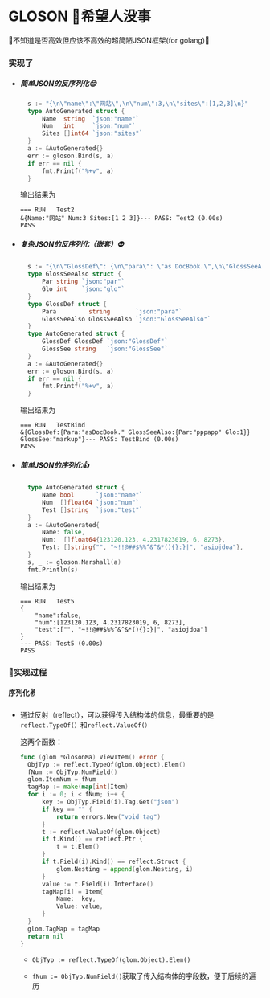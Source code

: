 # GLOSON     :pray:希望人没事

🤣不知道是否高效但应该不高效的超简陋JSON框架(for golang)🙂

### 实现了

- ##### 简单JSON的反序列化:blush:

  ```go
  	s := "{\n\"name\":\"网站\",\n\"num\":3,\n\"sites\":[1,2,3]\n}"
  	type AutoGenerated struct {
  		Name  string  `json:"name"`
  		Num   int     `json:"num"`
  		Sites []int64 `json:"sites"`
  	}
  	a := &AutoGenerated{}
  	err := gloson.Bind(s, a)
  	if err == nil {
  		fmt.Printf("%+v", a)
  	}
  ```

  输出结果为

  ```
  === RUN   Test2
  &{Name:"网站" Num:3 Sites:[1 2 3]}--- PASS: Test2 (0.00s)
  PASS
  ```

- ##### 复杂JSON的反序列化（嵌套）:alien:

  ```go
  	s := "{\n\"GlossDef\": {\n\"para\": \"as DocBook.\",\n\"GlossSeeAlso\":	{par:\"pppapp\",glo:1}\n},\n\"GlossSee\": \"markup\"\n}"
  	type GlossSeeAlso struct {
  		Par string `json:"par"`
  		Glo int    `json:"glo"`
  	}
  	type GlossDef struct {
  		Para         string       `json:"para"`
  		GlossSeeAlso GlossSeeAlso `json:"GlossSeeAlso"`
  	}
  	type AutoGenerated struct {
  		GlossDef GlossDef `json:"GlossDef"`
  		GlossSee string   `json:"GlossSee"`
  	}
  	a := &AutoGenerated{}
  	err := gloson.Bind(s, a)
  	if err == nil {
  		fmt.Printf("%+v", a)
  	}
  ```

  输出结果为

  ```
  === RUN   TestBind
  &{GlossDef:{Para:"asDocBook." GlossSeeAlso:{Par:"pppapp" Glo:1}} GlossSee:"markup"}--- PASS: TestBind (0.00s)
  PASS
  ```

- ##### 简单JSON的序列化:+1:

  ```go
  	type AutoGenerated struct {
  		Name bool      `json:"name"`
  		Num  []float64 `json:"num"`
  		Test []string  `json:"test"`
  	}
  	a := &AutoGenerated{
  		Name: false,
  		Num:  []float64{123120.123, 4.2317823019, 6, 8273},
  		Test: []string{"", "~!!@##$%%^&^&*(){}:}|", "asiojdoa"},
  	}
  	s, _ := gloson.Marshall(a)
  	fmt.Println(s)
  ```

  输出结果为

  ```
  === RUN   Test5
  {
      "name":false,
      "num":[123120.123, 4.2317823019, 6, 8273],
      "test":["", "~!!@##$%%^&^&*(){}:}|", "asiojdoa"]
  }
  --- PASS: Test5 (0.00s)
  PASS
  ```



### :clap:实现过程

#### 序列化:v:

- 通过反射（reflect），可以获得传入结构体的信息，最重要的是`reflect.TypeOf(）`和`reflect.ValueOf(）`

  这两个函数：

  ```go
  func (glom *GlosonMa) ViewItem() error {
  	ObjTyp := reflect.TypeOf(glom.Object).Elem()
  	fNum := ObjTyp.NumField()
  	glom.ItemNum = fNum
  	tagMap := make(map[int]Item)
  	for i := 0; i < fNum; i++ {
  		key := ObjTyp.Field(i).Tag.Get("json")
  		if key == "" {
  			return errors.New("void tag")
  		}
  		t := reflect.ValueOf(glom.Object)
  		if t.Kind() == reflect.Ptr {
  			t = t.Elem()
  		}
  		if t.Field(i).Kind() == reflect.Struct {
  			glom.Nesting = append(glom.Nesting, i)
  		}
  		value := t.Field(i).Interface()
  		tagMap[i] = Item{
  			Name:  key,
  			Value: value,
  		}
  	}
  	glom.TagMap = tagMap
  	return nil
  }
  ```

  - `ObjTyp := reflect.TypeOf(glom.Object).Elem()`

  - `fNum := ObjTyp.NumField()`获取了传入结构体的字段数，便于后续的遍历
